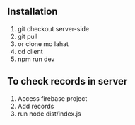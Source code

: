 ## Installation
1. git checkout server-side
2. git pull
3. or clone mo lahat
4. cd client
5. npm run dev

## To check records in server
1. Access firebase project
2. Add records
3. run node dist/index.js
